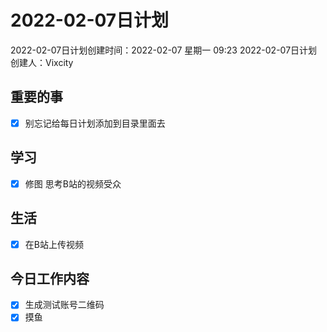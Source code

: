 # 2022-02-07日计划

2022-02-07日计划创建时间：2022-02-07 星期一  09:23
2022-02-07日计划创建人：Vixcity

## 重要的事
- [x] 别忘记给每日计划添加到目录里面去

## 学习
- [x] 修图
思考B站的视频受众

## 生活
- [x] 在B站上传视频

## 今日工作内容
- [x] 生成测试账号二维码
- [x] 摸鱼